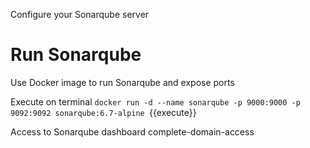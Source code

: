 Configure your Sonarqube server

# Run Sonarqube

Use Docker image to run Sonarqube and expose ports

Execute on terminal `docker run -d --name sonarqube -p 9000:9000 -p 9092:9092 sonarqube:6.7-alpine
`{{execute}}

Access to Sonarqube dashboard complete-domain-access
